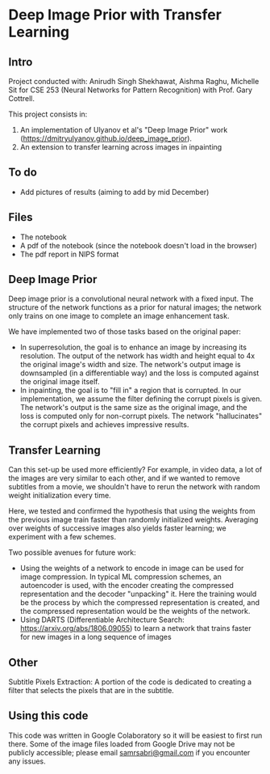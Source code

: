 # Deep Image Prior with Transfer Learning

## Intro
Project conducted with: Anirudh Singh Shekhawat, Aishma Raghu, Michelle Sit for CSE 253 (Neural Networks for Pattern Recognition) with Prof. Gary Cottrell.

This project consists in:
1) An implementation of Ulyanov et al's "Deep Image Prior" work (https://dmitryulyanov.github.io/deep_image_prior).
2) An extension to transfer learning across images in inpainting

## To do

- Add pictures of results (aiming to add by mid December)

## Files
  - The notebook
  - A pdf of the notebook (since the notebook doesn't load in the browser)
  - The pdf report in NIPS format

## Deep Image Prior
Deep image prior is a convolutional neural network with a fixed input. The structure of the network functions as a prior for natural images; the network only trains on one image to complete an image enhancement task.

We have implemented two of those tasks based on the original paper:
- In superresolution, the goal is to enhance an image by increasing its resolution. The output of the network has width and height equal to 4x the original image's width and size. The network's output image is downsampled (in a differentiable way) and the loss is computed against the original image itself.
- In inpainting, the goal is to "fill in" a region that is corrupted. In our implementation, we assume the filter defining the corrupt pixels is given. The network's output is the same size as the original image, and the loss is computed only for non-corrupt pixels. The network "hallucinates" the corrupt pixels and achieves impressive results.

## Transfer Learning
Can this set-up be used more efficiently? For example, in video data, a lot of the images are very similar to each other, and if we wanted to remove subtitles from a movie, we shouldn't have to rerun the network with random weight initialization every time.

Here, we tested and confirmed the hypothesis that using the weights from the previous image train faster than randomly initialized weights. Averaging over weights of successive images also yields faster learning; we experiment with a few schemes.

Two possible avenues for future work:
- Using the weights of a network to encode in image can be used for image compression. In typical ML compression schemes, an autoencoder is used, with the encoder creating the compressed representation and the decoder "unpacking" it. Here the training would be the process by which the compressed representation is created, and the compressed representation would be the weights of the network.
- Using DARTS (Differentiable Architecture Search: https://arxiv.org/abs/1806.09055) to learn a network that trains faster for new images in a long sequence of images

## Other
Subtitle Pixels Extraction: A portion of the code is dedicated to creating a filter that selects the pixels that are in the subtitle.

## Using this code

This code was written in Google Colaboratory so it will be easiest to first run there. Some of the image files loaded from Google Drive  may not be publicly accessible; please email samrsabri@gmail.com if you encounter any issues.
